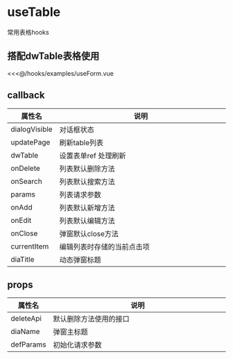 # useTable

常用表格hooks

## 搭配dwTable表格使用

<<<@/hooks/examples/useForm.vue

<style>
table th:first-of-type {
    width: 100px;
}
table th:nth-of-type(2) {
    width: 100%;
}
</style>

## callback

| 属性名    | 说明            | 
|--------|---------------|
| dialogVisible  | 对话框状态         |
| updatePage  | 刷新table列表     |
| dwTable  | 设置表单ref 处理刷新  |
| onDelete  | 列表默认删除方法      |
| onSearch  | 列表默认搜索方法      |
| params  | 列表请求参数        |
| onAdd  | 列表默认新增方法      |
| onEdit  | 列表默认编辑方法      |
| onClose  | 弹窗默认close方法   |
| currentItem  | 编辑列表时存储的当前点击项 |
| diaTitle  | 动态弹窗标题        |

## props

| 属性名    | 说明          | 
|--------|-------------|
| deleteApi  | 默认删除方法使用的接口 |
| diaName  | 弹窗主标题       |
| defParams  | 初始化请求参数     |